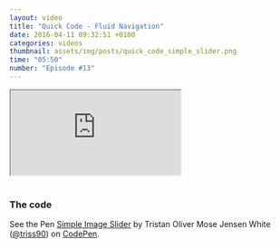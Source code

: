 ```yaml
---
layout: video
title: "Quick Code - Fluid Navigation"
date: 2016-04-11 09:32:51 +0100
categories: videos
thumbnail: assets/img/posts/quick_code_simple_slider.png
time: "05:50"
number: "Episode #13"
---
```


<div class="responsive-video">
   <iframe src="https://www.youtube.com/embed/0QldkreB65I"></iframe>
</div>

<br>

### The code

<p data-height="500" data-theme-id="16012" data-slug-hash="ZWWbVQ" data-default-tab="result" data-user="triss90" class="codepen">See the Pen <a href="http://codepen.io/triss90/pen/ZWWbVQ/">Simple Image Slider</a> by Tristan Oliver Mose Jensen White (<a href="http://codepen.io/triss90">@triss90</a>) on <a href="http://codepen.io">CodePen</a>.</p>
<script async src="//assets.codepen.io/assets/embed/ei.js"></script>
